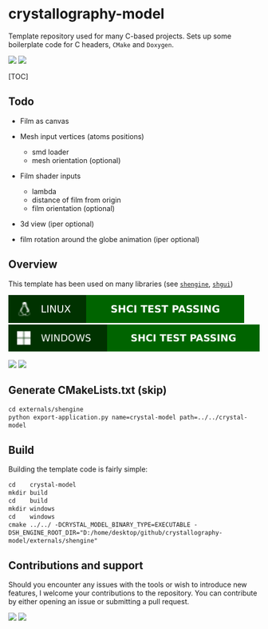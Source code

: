 # crystallography-model

Template repository used for many C-based projects. Sets up some boilerplate code for C headers, `CMake` and `Doxygen`.

![](https://img.shields.io/badge/Sinho_softworks-FFBF00?style=for-the-badge&logo=&logoColor=white&labelColor=990042)
[![](https://img.shields.io/badge/GitHub_repository-000000?style=for-the-badge&logo=github&logoColor=white)](https://github.com/mrsinho/crystallography-model)

[TOC]

## Todo

* Film as canvas
* Mesh input vertices (atoms positions)
    * smd loader
    * mesh orientation (optional)
* Film shader inputs
    * lambda
    * distance of film from origin
    * film orientation (optional)

* 3d view (iper optional)
* film rotation around the globe animation (iper optional)

## Overview

This template has been used on many libraries (see [`shengine`](https://mrsinho.github.io/shengine-docs), [`shgui`](https://mrsinho.github.io/shgui-docs))

![](.shci/linux/linux-exit-code.svg)
![](.shci/windows/windows-exit-code.svg)

![](https://img.shields.io/badge/Written_in_C-FFBF00?style=for-the-badge&logo=c&logoColor=white&labelColor=FFA000#.svg)
![](https://img.shields.io/badge/Compatible_with_C%2b%2b-FFBF00?style=for-the-badge&logo=c%2b%2b&logoColor=white&labelColor=FFA000#.svg)


## Generate CMakeLists.txt (skip)

```shell
cd externals/shengine
python export-application.py name=crystal-model path=../../crystal-model
```

## Build

Building the template code is fairly simple:

```shell
cd    crystal-model
mkdir build
cd    build
mkdir windows
cd    windows
cmake ../../ -DCRYSTAL_MODEL_BINARY_TYPE=EXECUTABLE -DSH_ENGINE_ROOT_DIR="D:/home/desktop/github/crystallography-model/externals/shengine"
```


## Contributions and support

Should you encounter any issues with the tools or wish to introduce new features, I welcome your contributions to the repository. You can contribute by either opening an issue or submitting a pull request.


[![](https://img.shields.io/badge/Buy_Me_A_Coffee-FFDD00?style=for-the-badge&logo=buy-me-a-coffee&logoColor=black)](https://www.buymeacoffee.com/mrsinho)
![](https://img.shields.io/badge/Sinho_softworks-FFBF00?style=for-the-badge&logo=&logoColor=white&labelColor=990042)
